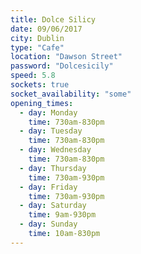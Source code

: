 ```yaml
---
title: Dolce Silicy
date: 09/06/2017
city: Dublin
type: "Cafe"
location: "Dawson Street"
password: "Dolcesicily"
speed: 5.8
sockets: true
socket_availability: "some"
opening_times:
  - day: Monday
    time: 730am-830pm
  - day: Tuesday
    time: 730am-830pm
  - day: Wednesday
    time: 730am-830pm
  - day: Thursday
    time: 730am-930pm
  - day: Friday
    time: 730am-930pm
  - day: Saturday
    time: 9am-930pm
  - day: Sunday
    time: 10am-830pm
---
```

